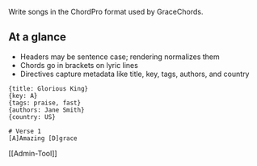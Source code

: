 Write songs in the ChordPro format used by GraceChords.

## At a glance
- Headers may be sentence case; rendering normalizes them
- Chords go in brackets on lyric lines
- Directives capture metadata like title, key, tags, authors, and country

```chordpro
{title: Glorious King}
{key: A}
{tags: praise, fast}
{authors: Jane Smith}
{country: US}

# Verse 1
[A]Amazing [D]grace
```

[[Admin-Tool]]
